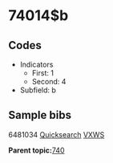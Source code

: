 # 74014$b

## Codes

-   Indicators
    -   First: 1
    -   Second: 4
-   Subfield: b

## Sample bibs

6481034 [Quicksearch](https://search.library.yale.edu/catalog/6481034) [VXWS](http://prodorbis.library.yale.edu:7014/vxws/GetHoldingsService?bibId=6481034)

**Parent topic:**[740](../../tags/740/740.md)

